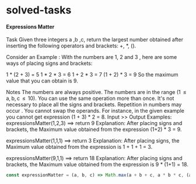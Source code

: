 # solved-tasks
#### Expressions Matter
     
  Task
  Given three integers a ,b ,c, return the largest number obtained after inserting the following operators and brackets: +, *, ().
  
  Consider an Example :
  With the numbers are 1, 2 and 3 , here are some ways of placing signs and brackets:
  
  1 * (2 + 3) = 5
  1 * 2 * 3 = 6
  1 + 2 * 3 = 7
  (1 + 2) * 3 = 9
  So the maximum value that you can obtain is 9.
  
  Notes
  The numbers are always positive.
  The numbers are in the range (1  ≤  a, b, c  ≤  10).
  You can use the same operation more than once.
  It's not necessary to place all the signs and brackets.
  Repetition in numbers may occur .
  You cannot swap the operands. For instance, in the given example you cannot get expression (1 + 3) * 2 = 8.
  Input >> Output Examples:
  expressionsMatter(1,2,3)  ==>  return 9
  Explanation:
  After placing signs and brackets, the Maximum value obtained from the expression (1+2) * 3 = 9.
  
  expressionsMatter(1,1,1)  ==>  return 3
  Explanation:
  After placing signs, the Maximum value obtained from the expression is 1 + 1 + 1 = 3.
  
  expressionsMatter(9,1,1)  ==>  return 18
  Explanation:
  After placing signs and brackets, the Maximum value obtained from the expression is 9 * (1+1) = 18.
   
   
   
```javascript
const expressionMatter = (a, b, c) => Math.max(a + b + c, a * b * c, (a + b) * c, a * (b + c));


```
